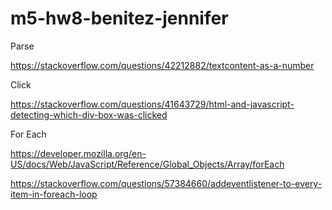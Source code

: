 # m5-hw8-benitez-jennifer

Parse

https://stackoverflow.com/questions/42212882/textcontent-as-a-number

Click 

https://stackoverflow.com/questions/41643729/html-and-javascript-detecting-which-div-box-was-clicked

For Each 

https://developer.mozilla.org/en-US/docs/Web/JavaScript/Reference/Global_Objects/Array/forEach

https://stackoverflow.com/questions/57384660/addeventlistener-to-every-item-in-foreach-loop
